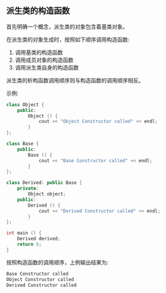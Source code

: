 ## 派生类的构造函数

首先明确一个概念，派生类的对象包含着基类对象。

在派生类的对象生成时，按照如下顺序调用构造函数:

1. 调用基类的构造函数
2. 调用成员对象的构造函数
3. 调用派生类自身的构造函数

派生类的析构函数调用顺序则与构造函数的调用顺序相反。

示例:

```c++
class Object {
    public:
        Object () {
            cout << "Object Constructor called" << endl;
        }
};

class Base {
    public:
        Base () {
            cout << "Base Constructor called" << endl;
        }
};

class Derived: public Base {
    private:
        Object object;
    public:
        Derived () {
            cout << "Derived Constructor called" << endl;
        }
};

int main () {
    Derived derived;
    return 0;
}
```

按照构造函数的调用顺序，上例输出结果为:

```c++
Base Constructor called
Object Constructor called
Derived Constructor called
```